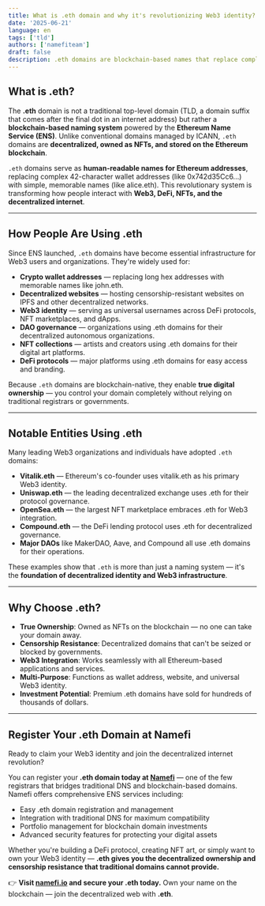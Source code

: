 ```yaml
---
title: What is .eth domain and why it's revolutionizing Web3 identity?
date: '2025-06-21'
language: en
tags: ['tld']
authors: ['namefiteam']
draft: false
description: .eth domains are blockchain-based names that replace complex wallet addresses with human-readable names. Learn how ENS is transforming Web3 identity and digital ownership.
---
```


## **What is .eth?**

The **.eth** domain is not a traditional top-level domain (TLD, a domain suffix that comes after the final dot in an internet address) but rather a **blockchain-based naming system** powered by the **Ethereum Name Service (ENS)**. Unlike conventional domains managed by ICANN, `.eth` domains are **decentralized, owned as NFTs, and stored on the Ethereum blockchain**.

`.eth` domains serve as **human-readable names for Ethereum addresses**, replacing complex 42-character wallet addresses (like 0x742d35Cc6...) with simple, memorable names (like alice.eth). This revolutionary system is transforming how people interact with **Web3, DeFi, NFTs, and the decentralized internet**.

---

## **How People Are Using .eth**

Since ENS launched, `.eth` domains have become essential infrastructure for Web3 users and organizations. They're widely used for:

* **Crypto wallet addresses** — replacing long hex addresses with memorable names like john.eth.
* **Decentralized websites** — hosting censorship-resistant websites on IPFS and other decentralized networks.
* **Web3 identity** — serving as universal usernames across DeFi protocols, NFT marketplaces, and dApps.
* **DAO governance** — organizations using .eth domains for their decentralized autonomous organizations.
* **NFT collections** — artists and creators using .eth domains for their digital art platforms.
* **DeFi protocols** — major platforms using .eth domains for easy access and branding.

Because `.eth` domains are blockchain-native, they enable **true digital ownership** — you control your domain completely without relying on traditional registrars or governments.

---

## **Notable Entities Using .eth**

Many leading Web3 organizations and individuals have adopted `.eth` domains:

* **Vitalik.eth** — Ethereum's co-founder uses vitalik.eth as his primary Web3 identity.
* **Uniswap.eth** — the leading decentralized exchange uses .eth for their protocol governance.
* **OpenSea.eth** — the largest NFT marketplace embraces .eth for Web3 integration.
* **Compound.eth** — the DeFi lending protocol uses .eth for decentralized governance.
* **Major DAOs** like MakerDAO, Aave, and Compound all use .eth domains for their operations.

These examples show that `.eth` is more than just a naming system — it's the **foundation of decentralized identity and Web3 infrastructure**.

---

## **Why Choose .eth?**

* **True Ownership**: Owned as NFTs on the blockchain — no one can take your domain away.
* **Censorship Resistance**: Decentralized domains that can't be seized or blocked by governments.
* **Web3 Integration**: Works seamlessly with all Ethereum-based applications and services.
* **Multi-Purpose**: Functions as wallet address, website, and universal Web3 identity.
* **Investment Potential**: Premium .eth domains have sold for hundreds of thousands of dollars.

---

## **Register Your .eth Domain at Namefi**

Ready to claim your Web3 identity and join the decentralized internet revolution?

You can register your **.eth domain today at [Namefi](https://namefi.io)** — one of the few registrars that bridges traditional DNS and blockchain-based domains. Namefi offers comprehensive ENS services including:

* Easy .eth domain registration and management
* Integration with traditional DNS for maximum compatibility
* Portfolio management for blockchain domain investments
* Advanced security features for protecting your digital assets

Whether you're building a DeFi protocol, creating NFT art, or simply want to own your Web3 identity — **.eth gives you the decentralized ownership and censorship resistance that traditional domains cannot provide.**

👉 **Visit [namefi.io](https://namefi.io) and secure your .eth today.**
Own your name on the blockchain — join the decentralized web with **.eth**.